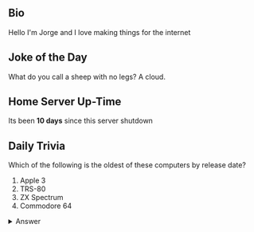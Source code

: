 ## Bio

Hello I'm Jorge and I love making things for the internet

## Joke of the Day

What do you call a sheep with no legs? A cloud.

## Home Server Up-Time

Its been **10 days** since this server shutdown


## Daily Trivia

Which of the following is the oldest of these computers by release date?
 1. Apple 3
 2. TRS-80
 3. ZX Spectrum
 4. Commodore 64

<details>
  <summary>Answer</summary>
  TRS-80
</details>
